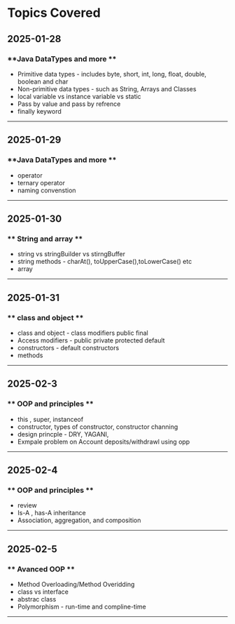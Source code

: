 # Topics Covered  

## **2025-01-28**

### **Java DataTypes and more **
- Primitive data types - includes byte, short, int, long, float, double, boolean and char
- Non-primitive data types - such as String, Arrays and Classes 
- local variable vs instance variable vs static 
- Pass by value and pass by refrence
- finally keyword

---
## **2025-01-29**

### **Java DataTypes and more **
- operator
- ternary operator 
- naming convenstion

---
## **2025-01-30**

### ** String and array **
- string vs stringBuilder vs stirngBuffer 
- string methods - charAt(), toUpperCase(),toLowerCase() etc 
- array 

---
## **2025-01-31**

### ** class and object **
- class and object  - class modifiers public final 
- Access modifiers - public private protected default 
- constructors - default constructors
- methods

---
## **2025-02-3**

### ** OOP and principles **
- this , super, instanceof
- constructor, types of constructor, constructor channing
- design princple - DRY, YAGANI,
- Exmpale problem on Account deposits/withdrawl using opp

---
## **2025-02-4**

### ** OOP and principles **
- review
- Is-A , has-A inheritance
- Association, aggregation, and composition
---
## **2025-02-5**

### ** Avanced OOP **
- Method Overloading/Method Overidding
- class vs interface
- abstrac class
- Polymorphism - run-time and compline-time
---

